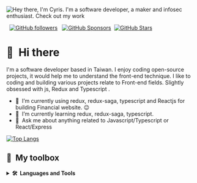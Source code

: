 
![Hey there, I'm Cyris. I'm a software developer, a maker and infosec enthusiast. Check out my work](https://media.giphy.com/media/astF7CQZMoncz2xzp1/giphy.gif)

&nbsp; [![GitHub followers](https://img.shields.io/github/followers/AnsonLoHK?logo=GitHub&style=for-the-badge)](https://github.com/AnsonLoHK)
&nbsp; [![GitHub Sponsors](https://img.shields.io/github/sponsors/AnsonLoHK?color=BF4B8A&logo=githubsponsors&style=for-the-badge&label=Sponsor%20on%20Github)](https://github.com/sponsors/AnsonLoHK)&nbsp; [![GitHub Stars](https://img.shields.io/github/stars/AnsonLoHK?logo=github&style=for-the-badge)]([[https://github.com/AnsonLoHK](https://github.com/AnsonLoHK)](https://github.com/AnsonLoHK))

# 👋 &nbsp;Hi there

I'm a software developer based in Taiwan. I enjoy coding open-source projects, it would help me to understand the front-end technique. I like to coding and building various projects relate to Front-end fields. Slightly obsessed with js, Redux and Typescript . 


- 🔭 &nbsp;I’m currently using redux, redux-saga, typescript and Reactjs for building Financial website. :wink:
- 🌱 &nbsp;I’m currently learning redux, redux-saga, typescript. 
- 💬 &nbsp;Ask me about anything related to Javascript/Typescript or React/Express 


<!--[![Anurag's GitHub stats](https://github-readme-stats.vercel.app/api?AnsonLoHK=urekd&theme=radical)](https://github.com/anuraghazra/github-readme-stats)-->
[![Top Langs](https://github-readme-stats.vercel.app/api/top-langs/?username=AnsonLoHK&layout=compact&theme=Gradient&langs_count=6)](https://github.com/anuraghazra/github-readme-stats)



## 🧰 &nbsp;My toolbox
<details>
   <summary><b>🛠️&nbsp;&nbsp;Languages&nbsp;and&nbsp;Tools</b></summary>
   <br/>
   <p align="left"> <a href="https://angular.io" target="_blank">
<img src="https://raw.githubusercontent.com/AnsonLoHK/AnsonLoHK/main/Redux.png" alt="Redux" width="70" height="55"/> &nbsp;
<img  src="https://raw.githubusercontent.com/devicons/devicon/1119b9f84c0290e0f0b38982099a2bd027a48bf1/icons/javascript/javascript-original.svg" alt="JavaScript" width="50" height="50"/> &nbsp;
      </a> <a href="https://cloud.google.com" target="_blank">&nbsp; <img src="https://www.vectorlogo.zone/logos/google_cloud/google_cloud-icon.svg" alt="gcp" width="50" height="50"/><img  src="https://raw.githubusercontent.com/devicons/devicon/1119b9f84c0290e0f0b38982099a2bd027a48bf1/icons/nodejs/nodejs-plain.svg" alt="NodeJS" width="50" height="50"/> &nbsp;<img  src="https://github.com/CyrisXD/CyrisXD/raw/master/assets/ExpressJS.png" alt="ExpressJS"/> &nbsp; <img  src="https://raw.githubusercontent.com/devicons/devicon/1119b9f84c0290e0f0b38982099a2bd027a48bf1/icons/react/react-original.svg" alt="ReactJS" width="50" height="50" style="margin:0 auto; display:block;"/> &nbsp;<img  src="https://github.com/CyrisXD/CyrisXD/raw/master/assets/NextJS.png" alt="NextJS"/> &nbsp; <img  src="https://github.com/CyrisXD/CyrisXD/raw/master/assets/TailwindCSS.png" alt="TailwindCSS"/> &nbsp;<img src="https://raw.githubusercontent.com/devicons/devicon/1119b9f84c0290e0f0b38982099a2bd027a48bf1/icons/firebase/firebase-plain-wordmark.svg" alt="Firebase" width="50" height="50"/> &nbsp;<img  src="https://raw.githubusercontent.com/devicons/devicon/1119b9f84c0290e0f0b38982099a2bd027a48bf1/icons/vscode/vscode-original.svg" alt="VSCode" width="50" height="50"/> &nbsp;<img  src="https://github.com/CyrisXD/CyrisXD/raw/master/assets/Github.png" alt="Github"/> &nbsp;<img  src="https://raw.githubusercontent.com/devicons/devicon/1119b9f84c0290e0f0b38982099a2bd027a48bf1/icons/html5/html5-plain.svg" alt="HTML5" width="50" height="50"/> &nbsp;<a href="https://postman.com" target="_blank"> <img src="https://www.vectorlogo.zone/logos/getpostman/getpostman-icon.svg" alt="postman" width="40" height="40"/> </a> &nbsp;<img  src="https://raw.githubusercontent.com/devicons/devicon/1119b9f84c0290e0f0b38982099a2bd027a48bf1/icons/css3/css3-original.svg" alt="CSS3" width="50" height="50"/>&nbsp; <a href="https://sass-lang.com" target="_blank"> <img src="https://raw.githubusercontent.com/devicons/devicon/master/icons/sass/sass-original.svg" alt="sass" width="40" height="40"/> </a>&nbsp;
 <a href="https://getbootstrap.com" target="_blank"> <img src="https://raw.githubusercontent.com/devicons/devicon/master/icons/bootstrap/bootstrap-plain-wordmark.svg" alt="bootstrap" width="40" height="40"/> </a> <a href="https://www.typescriptlang.org/" target="_blank"> <img src="https://raw.githubusercontent.com/devicons/devicon/master/icons/typescript/typescript-original.svg" alt="typescript" width="40" height="40"/> </a> </p>
</details>


<!---
AnsonLoHK/AnsonLoHK is a ✨ special ✨ repository because its `README.md` (this file) appears on your GitHub profile.
You can click the Preview link to take a look at your changes.
--->
